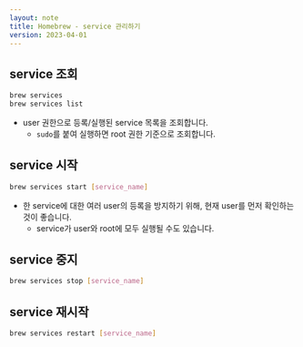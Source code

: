 ```yaml
---
layout: note
title: Homebrew - service 관리하기
version: 2023-04-01
---
```



## service 조회

```sh
brew services
brew services list
```
- user 권한으로 등록/실행된 service 목록을 조회합니다.
    - `sudo`를 붙여 실행하면 root 권한 기준으로 조회합니다.


## service 시작

```sh
brew services start [service_name]
```
- 한 service에 대한 여러 user의 등록을 방지하기 위해, 현재 user를 먼저 확인하는 것이 좋습니다.
    - service가 user와 root에 모두 실행될 수도 있습니다.


## service 중지

```sh
brew services stop [service_name]
```


## service 재시작

```sh
brew services restart [service_name]
```
